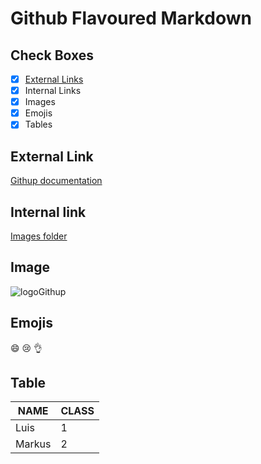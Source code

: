 # Github Flavoured Markdown
## Check Boxes
- [x] [External Links](#el)
- [x] Internal Links
- [x] Images 
- [x] Emojis
- [x] Tables
## External Link <a name="el"></a>
[Githup documentation](https://help.github.com/en)
## Internal link
[Images folder](https://github.com/fredymontalvo/authotring/tree/main/images)
## Image 
![logoGithup](https://github.com/DCI-FbW-WD-23-D02-A/BDL-publishing-authoring/blob/main/images/logo.png)
## Emojis
:smile: 😢 :ok_hand:
## Table
| NAME | CLASS |
|------|-------|
| Luis  |   1   |
| Markus |   2   |
